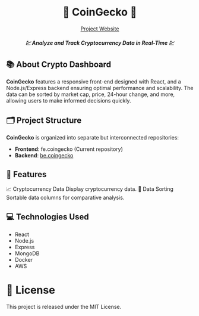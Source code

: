 <!-- markdownlint-disable MD033 -->
<!-- markdownlint-disable MD041 -->
<p align="center">
    <h1 align="center">💱 CoinGecko 💱</h1>
</p>
<p align="center">
  <a aria-label="project website" href="http://coingatcha.link" target="_blank">
    Project Website
  </a>
</p>
<p align="center">
    <h5 align="center">💹 Analyze and Track Cryptocurrency Data in Real-Time 💹</h5>
</p>
<!-- Badges go here: Build status, Test coverage, etc -->

## 📚 About Crypto Dashboard
**CoinGecko** features a responsive front-end designed with React, and a Node.js/Express backend ensuring optimal performance and scalability. The data can be sorted by market cap, price, 24-hour change, and more, allowing users to make informed decisions quickly.

## 🗂️ Project Structure
**CoinGecko** is organized into separate but interconnected repositories:

- **Frontend**: fe.coingecko (Current repository)
- **Backend**: [be.coingecko](https://github.com/animedaisuki/be.coingecko) 

## 🚀 Features
📈 Cryptocurrency Data
Display cryptocurrency data.
🔁 Data Sorting
Sortable data columns for comparative analysis.

## 💻 Technologies Used
- React
- Node.js
- Express
- MongoDB
- Docker
- AWS

# 📜 License
This project is released under the MIT License.
